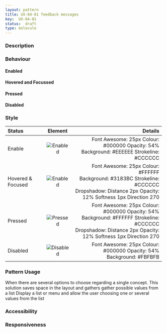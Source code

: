 ```yaml
---
layout: pattern
title: UX-04-01 feedback messages
key:  UX-04-01
status:  draft 
type: molecule
---
```



### Description

### Behaviour

#### Enabled

#### Hovered and Focussed

#### Pressed

#### Disabled




### Style

| Status             | Element                                                  | Details                                 |
| :------------------ |:--------------------------------------------------------:| ---------------------------------------:|
| Enable             | ![Enabled  ](ux04resources/sdd-e2.png "Enabled ")  | Font Awesome: 25px   Colour: #000000 Opacity: 54% <br/>Background: #EEEEEE  Strokeline: #CCCCCC |
| Hovered & Focused &nbsp;&nbsp;&nbsp;&nbsp; | ![Enabled  ](ux04resources/sdd-hf2.png "Hovered & Focused ") | &nbsp;&nbsp;&nbsp;&nbsp; Font Awesome: 25px   Colour: #FFFFFF <br/>Background: #3183BC Strokeline: #CCCCCC	<br/>Dropshadow: Distance 2px Opacity: 12% Softness 1px  Direction 270 |
| Pressed            | ![Pressed  ](ux04resources/sdd-p2.png "Pressed  ") | Font Awesome: 25px   Colour: #000000 Opacity: 54% <br/>Background: #FFFFFF  Strokeline: #CCCCCC <br/>Dropshadow: Distance 2px Opacity: 12% Softness 1px  Direction 270 |
| Disabled            | ![Disabled  ](ux04resources/sdd-d2.png "Disabled  ") | Font Awesome: 25px   Colour: #000000 Opacity: 54% <br/>Background: #FBFBFB |



### Pattern Usage
When there are several options to choose regarding a single concept. This solution saves space in the layout and gathers gather possible values from a list
Display a list or menu and allow the user choosing one or several values from the list 



### Accessibility

### Responsiveness